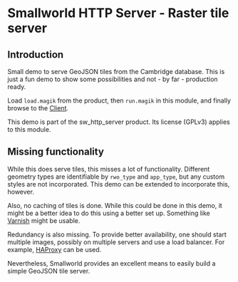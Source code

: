 Smallworld HTTP Server - Raster tile server
===========================================

Introduction
------------

Small demo to serve GeoJSON tiles from the Cambridge database. This is just a fun demo to show some possibilities and not - by far - production ready.

Load `load.magik` from the product, then `run.magik` in this module, and finally browse to the [Client](http://localhost:8085/client/index.html).

This demo is part of the sw_http_server product. Its license (GPLv3) applies to this module.

Missing functionality
---------------------

While this does serve tiles, this misses a lot of functionality. Different geometry types are identifiable by `rwo_type` and `app_type`, but any custom styles are not incorporated. This demo can be extended to incorporate this, however.

Also, no caching of tiles is done. While this could be done in this demo, it might be a better idea to do this using a better set up. Something like [Varnish](https://www.varnish-cache.org/) might be usable.

Redundancy is also missing. To provide better availability, one should start multiple images, possibly on multiple servers and use a load balancer. For example, [HAProxy](http://www.haproxy.org/) can be used.

Nevertheless, Smallworld provides an excellent means to easily build a simple GeoJSON tile server.
